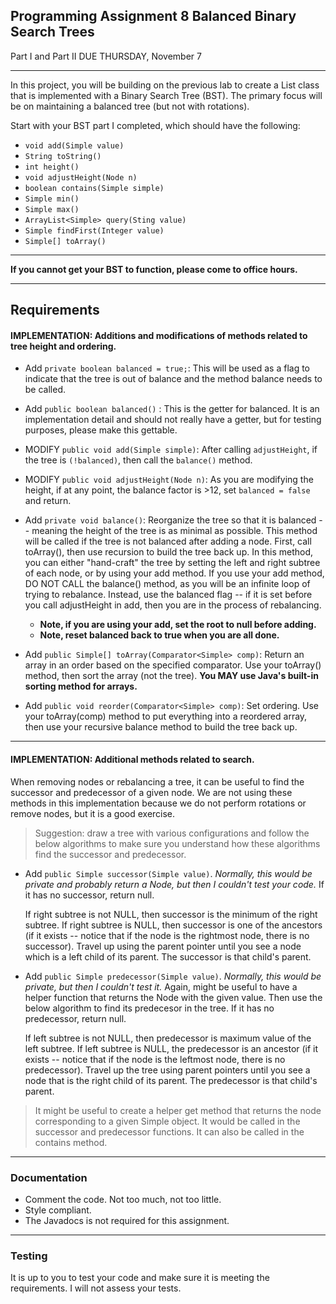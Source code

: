 ## Programming Assignment 8 Balanced Binary Search Trees

Part I and Part II DUE THURSDAY, November 7 <br>

<hr>

In this project, you will be building on the previous lab to create a List class that is implemented with a Binary Search Tree (BST). The primary focus will be on maintaining a balanced tree (but not with rotations).

Start with your BST part I completed, which should have the following:

- `void add(Simple value)`
- `String toString()`
- `int height()`
- `void adjustHeight(Node n)`
- `boolean contains(Simple simple)`
- `Simple min()`
- `Simple max()`
- `ArrayList<Simple> query(Sting value)`
- `Simple findFirst(Integer value)`
- `Simple[] toArray()`

<hr>

**If you cannot get your BST to function, please come to office hours.**

<hr>


## Requirements


#### IMPLEMENTATION: Additions and modifications of methods related to tree height and ordering.

- Add `private boolean balanced = true;`: This will be used as a flag to indicate that the tree is out of balance and the method balance needs to be called.

- Add `public boolean balanced()` : This is the getter for balanced. It is an implementation detail and should not really have a getter, but for testing purposes, please make this gettable.

- MODIFY `public void add(Simple simple)`: After calling `adjustHeight`, if the tree is `(!balanced)`, then call the `balance()` method.

- MODIFY `public void adjustHeight(Node n)`: As you are modifying the height, if at any point, the balance factor is >12, set `balanced = false` and return.

- Add `private void balance()`: Reorganize the tree so that it is balanced -- meaning the height of the tree is as minimal as possible. This method will be called if the tree is not balanced after adding a node. First, call toArray(), then use recursion to build the tree back up. In this method, you can either "hand-craft" the tree by setting the left and right subtree of each node, or by using your add method. If you use your add method, DO NOT CALL the balance() method, as you will be an infinite loop of trying to rebalance. Instead, use the balanced flag -- if it is set before you call adjustHeight in add, then you are in the process of rebalancing.  
	- **Note, if you are using your add, set the root to null before adding.**
	- **Note, reset balanced back to true when you are all done.**

- Add `public Simple[] toArray(Comparator<Simple> comp)`: Return an array in an order based on the specified comparator. Use your toArray() method, then sort the array (not the tree). **You MAY use Java's built-in sorting method for arrays.**

- Add `public void reorder(Comparator<Simple> comp)`: Set ordering. Use your toArray(comp) method to put everything into a reordered array, then use your recursive balance method to build the tree back up.

<hr>

#### IMPLEMENTATION: Additional methods related to search.

When removing nodes or rebalancing a tree, it can be useful to find the successor and predecessor of a given node. We are not using these methods in this implementation because we do not perform rotations or remove nodes, but it is a good exercise.

> Suggestion: draw a tree with various configurations and follow the below algorithms to make sure you understand how these algorithms find the successor and predecessor.

- Add `public Simple successor(Simple value)`.  _Normally, this would be private and probably return a Node, but then I couldn't test your code._ If it has no successor, return null.

  If right subtree is not NULL, then successor is the minimum of the right subtree.
  If right subtree is NULL, then successor is one of the ancestors (if it exists -- notice that if the node is the rightmost node, there is no successor). Travel up using the parent pointer until you see a node which is a left child of its parent. The successor is that child's parent.

- Add `public Simple predecessor(Simple value)`. _Normally, this would be private, but then I couldn't test it._ Again, might be useful to have a helper function that returns the Node with the given value. Then use the below algorithm to find its predecesor in the tree. If it has no predecessor, return null.

  If left subtree is not NULL, then predecessor is maximum value of the left subtree.
  If left subtree is NULL, the predecessor is an ancestor (if it exists -- notice that if the node is the leftmost node, there is no predecessor). Travel up the tree using parent pointers until you see a node that is the right child of its parent. The predecessor is that child's parent.
  
> It might be useful to create a helper get method that returns the node corresponding to a given Simple object. It would be called in the successor and predecessor functions. It can also be called in the contains method. 

<hr>

### Documentation
- Comment the code. Not too much, not too little.
- Style compliant.
- The Javadocs is not required for this assignment.

<hr>

### Testing

It is up to you to test your code and make sure it is meeting the requirements. I will not assess your tests.

